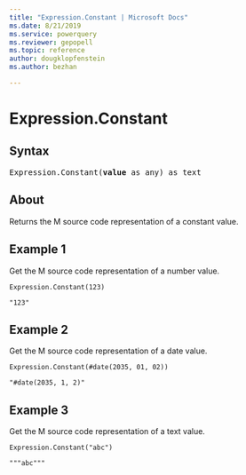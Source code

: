 ```yaml
---
title: "Expression.Constant | Microsoft Docs"
ms.date: 8/21/2019
ms.service: powerquery
ms.reviewer: gepopell
ms.topic: reference
author: dougklopfenstein
ms.author: bezhan

---
```

# Expression.Constant


## Syntax

<pre>
Expression.Constant(<b>value</b> as any) as text  
</pre>
  
## About  
Returns the M source code representation of a constant value.

## Example 1
Get the M source code representation of a number value.

```powerquery-m
Expression.Constant(123)
```

`"123"`

## Example 2
Get the M source code representation of a date value.

```powerquery-m
Expression.Constant(#date(2035, 01, 02))
```

`"#date(2035, 1, 2)"`

## Example 3
Get the M source code representation of a text value.

```powerquery-m
Expression.Constant("abc")
```

`"""abc"""`